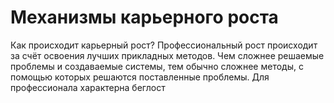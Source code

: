 # Механизмы карьерного роста

Как происходит карьерный рост?
Профессиональный рост происходит за счёт освоения лучших прикладных методов. Чем сложнее решаемые проблемы и создаваемые системы, тем обычно сложнее методы, с помощью которых решаются поставленные проблемы. Для профессионала характерна беглост
